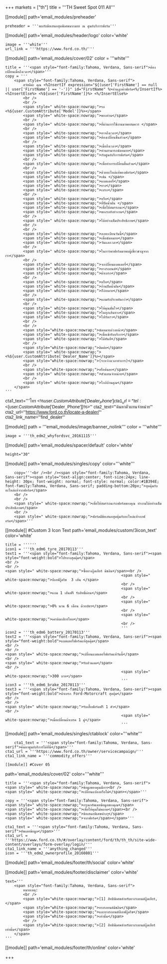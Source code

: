 +++
markets = ["th"]
title = '''TH Sweet Spot 011 All'''

[[module]]
path='email_modules/preheader'

	preheader = '''พบกับข้อเสนอสุดพิเศษมากมาย ณ ศูนย์บริการฟอร์ด'''

[[module]]
path='email_modules/header/logo'
color='white'

	image = '''white'''
	url_link = '''https://www.ford.co.th/'''

[[module]]
path='email_modules/cover/02'
color = '''white'''

	title = '''<span style="font-family:Tahoma, Verdana, Sans-serif">ต้องเปลี่ยนเมื่อถึงเวลา</span>'''
	copy = '''
		<span style="font-family:Tahoma, Verdana, Sans-serif">
			สวัสดีค่ะ คุณ <%InsertIf expression="${(user['FirstName'] == null || user['FirstName'] == '-')}" id="FirstName" %>ท่านลูกค้าฟอร์ด<%/InsertIf%> <%InsertElse%> <%${user['FirstName']}%> <%/InsertElse%>
			<br />
			<br />
			<span style=" white-space:nowrap;">รถ <%${user.CustomAttribute['Model']}%></span>
			<span style=" white-space:nowrap;">ของท่าน</span>
			<br />
			<span style=" white-space:nowrap;">ที่ผ่านการใช้งานมาพอสมควร </span>
			<br />
			<span style=" white-space:nowrap;">อาจถึงเวลา</span>
			<span style=" white-space:nowrap;">ต้องเปลี่ยนชิ้นส่วน</span>
			<br />
			<span style=" white-space:nowrap;">เมื่อถึงเวลา</span>
			<span style=" white-space:nowrap;">ท่านสามารถนัดหมาย</span>
			<span style=" white-space:nowrap;">กับศูนย์บริการฟอร์ด</span>
			<br />
			<span style=" white-space:nowrap;">เพื่อทำการเปลี่ยนชิ้นส่วน</span>
			<br />
			<span style=" white-space:nowrap;">ด้วยอะไหล่แท้ของฟอร์ด</span> 
			<span style=" white-space:nowrap;">เช่น </span>
			<span style=" white-space:nowrap;">แบตเตอรี่</span>
			<span style=" white-space:nowrap;">ยาง</span>
			<span style=" white-space:nowrap;">เบรก</span>
			<br />
			<span style=" white-space:nowrap;">หรือ</span> 
			<span style=" white-space:nowrap;">ที่ปัดน้ำฝน </span>
			<span style=" white-space:nowrap;">เพื่อให้สมรรถนะ</span>
			<span style=" white-space:nowrap;">ของรถยังทำงาน</span>
			<br />
			<span style=" white-space:nowrap;">ได้อย่างเต็มประสิทธิภาพ</span> 
			<br />
			<br /> 
			<span style=" white-space:nowrap;">ลงทะเบียนวันนี้</span>
			<span style=" white-space:nowrap;">เพื่อนัดหมาย</span>
			<span style=" white-space:nowrap;">วันและเวลา</span>
			<br />
			<span style=" white-space:nowrap;">ในการพาฟอร์ดมาพบผู้เชี่ยวชาญจากเรา</span>
			<br />
			<span style=" white-space:nowrap;">จะเปลี่ยนแบตเตอรี่</span>
			<span style=" white-space:nowrap;">ยางรถยนต์</span>
			<span style=" white-space:nowrap;">ผ้าเบรก</span>
			<br />
			<span style=" white-space:nowrap;">หรือ</span>
			<span style=" white-space:nowrap;">ก้านปัดน้ำฝน</span>
			<span style=" white-space:nowrap;">ก็ง่ายดาย</span>
			<br /> 
			<span style=" white-space:nowrap;">แถมยังประหยัดกว่า</span>
			<br />
			<span style=" white-space:nowrap;">ให้คุณมั่นใจ</span>
			<span style=" white-space:nowrap;">ในทุกเส้นทาง</span>
			<span style=" white-space:nowrap;">ไปกับเรา</span>
			<br />
			<br />
			<span style="white-space:nowrap;">นัดหมายล่วงหน้า</span>
			<span style=" white-space:nowrap;">เพื่อเข้ารับบริการ</span>
			<span style=" white-space:nowrap;">ได้ทันที</span>
			<br />
			<span style="white-space:nowrap;">ติดต่อ</span>
			<span style=" white-space:nowrap;"><%${user.CustomAttribute['Dealer_Name']}%></span>
			<span style="white-space:nowrap;">(ระหว่างเวลาทำการ)</span>
			<br />
			<span style="white-space:nowrap;">หรือค้นหา</span>
			<span style=" white-space:nowrap;">ตัวแทนจำหน่าย</span>
			<br />
			<span style=" white-space:nowrap;">ใกล้บ้านคุณ</span>
		</span>
	'''

cta1_text='''<span style="font-family:Tahoma, Verdana, Sans-serif">โทร <%${user.CustomAttribute['Dealer_Phone']}%></span>'''
cta1_url='''tel:<%${user.CustomAttribute['Dealer_Phone']}%>'''
cta2_text='''<span style="font-family:Tahoma, Verdana, Sans-serif">ค้นหาตัวแทนจำหน่าย</span>'''
cta2_url='''https://www.ford.co.th/locate-a-dealer/'''
cta2_link_name='''find_dealer'''
    
[[module]]
path = '''email_modules/image/banner_nolink'''
color = '''white'''

	image = '''th_edm2_whyfordsvc_20161115'''

[[module]]
path='email_modules/spacer/default'
color='white'

	height="30"

[[module]]
path='email_modules/singles/copy'
color='''white'''

		copy='''<br /><br /><span style="font-family:Tahoma, Verdana, Sans-serif"><span style="text-align:center; font-size:24px; line-height: 30px; font-weight: normal; font-style: normal; color:#1B394E; font-family:Tahoma, Verdana, Sans-serif; padding-bottom:20px;">สุดคุ้มกับอะไหล่แท้จากฟอร์ด</span>
        <br />
        <br />
        <span style=" white-space:nowrap;">เพื่อให้สมรรถนะรถฟอร์ดของคุณ ทำงานได้อย่างเต็มประสิทธิภาพ</span>
        <br />
        <span style=" white-space:nowrap;">ฟอร์ดมีข้อเสนอสุดคุ้มกับอะไหล่แท้จากฟอร์ด</span>'''

[[module]] #Custom 3 Icon Text
path='email_modules/custom/3icon_text'
color='white'

	title = ''''''
	icon1 = '''th_edm6_tyre_20170113'''
	text1 = '''<span style="font-family:Tahoma, Verdana, Sans-serif"><span style="font-weight:bold">โปรยางสุดคุ้ม</span>
    <br />
    <br />
    <span style=" white-space:nowrap;">ซื้อยางกู๊ดเยียร์ มิชลิน</span><br />
														<span style=" white-space:nowrap;">บีเอฟกู๊ดริช  3 เส้น </span>
                                                        <br />
														<span style=" white-space:nowrap;">แถม 1 เส้นฟรี รับสิทธิ์ผ่อน</span>
                                                        <br /> 
														<span style=" white-space:nowrap;">0% นาน 6 เดือน ด้วยบัตร</span>
                                                        <br />
														<span style=" white-space:nowrap;">เครดิตกสิกรไทย</span>
                                                        <br />
                                                        '''
	icon2 = '''th_edm6_battery_20170113'''
	text2 = '''<span style="font-family:Tahoma, Verdana, Sans-serif"><span style="font-weight:bold">แบตเตอรี่ฟอร์ดแท้สุดคุ้ม</span>
    <br />
    <br />
    <span style=" white-space:nowrap;">เปลี่ยนแบตเตอรี่ฟอร์ดแท้วันนี้</span>
    <br />
    <span style=" white-space:nowrap;">รับส่วนลด</span>
    <br />
														<span style=" white-space:nowrap;">300 บาท</span>
                                                        '''
	icon3 = '''th_edm6_brake_20170113'''
	text3 = '''<span style="font-family:Tahoma, Verdana, Sans-serif"><span style="font-weight:bold">ผ้าเบรก Ford-Motorcraft สุดคุ้ม</span>
    <br />
    <br />
	<span style=" white-space:nowrap;">รับเสื้อฟอร์ดฟรี 1 ตัว</span>
    <br />
														<span style=" white-space:nowrap;">เมื่อเปลี่ยนผ้าเบรค 1 คู่</span>
                                                        '''
                                                        
[[module]]
path='email_modules/singles/ctablock'
color='''white'''

		cta1_text = '''<span style="font-family:Tahoma, Verdana, Sans-serif">ค้นหาศูนย์บริการได้ที่นี่</span>'''
	cta1_url = '''https://www.ford.co.th/owner/servicecampaign/'''
	cta1_link_name = '''commodity_offers'''

	[[module]] #Cover 05
path='email_modules/cover/02'
color='''white'''

	title = '''<span style="font-family:Tahoma, Verdana, Sans-serif">
	<span style=" white-space:nowrap;">ข้อมูลของคุณมีการ<br />
	<span style=" white-space:nowrap;">เปลี่ยนแปลงหรือไม่</span></span>'''

	copy = '''<span style="font-family:Tahoma, Verdana, Sans-serif">
	<span style=" white-space:nowrap;">กรุณาอัพเดทข้อมูลของคุณ</span>
	<span style=" white-space:nowrap;">เพื่อให้คุณไม่พลาด</span><br />
	<span style=" white-space:nowrap;">ข้อเสนอพิเศษต่างๆ</span>
	<span style=" white-space:nowrap;">จากฟอร์ด</span></span>'''

	cta1_text = '''<span style="font-family:Tahoma, Verdana, Sans-serif">อัพเดทข้อมูล</span>'''
	cta1_url = '''https://www.ford.co.th/#/overlay/content/ford/th/th_th/site-wide-content/overlays/form-overlay/login/'''
	cta1_link_name = '''anything_changed'''
	icon = '''th_edm2_ownerprofile_20160801'''

[[module]]
path='email_modules/footer/th/social'
color='white'

[[module]]
path='email_modules/footer/disclaimer'
color='white'

	text='''
		<span style="font-family:Tahoma, Verdana, Sans-serif">
			หมายเหตุ:
			<br />
			<span style="white-space:nowrap;">[1] สิทธิพิเศษสำหรับยางรถยนต์กู๊ดเยียร์,</span> 
			<span style="white-space:nowrap;">ยางรถยนต์มิชลิน</span> 
			<span style="white-space:nowrap;">และยางรถยนต์บีเอฟกู๊ดริช</span> 
			<span style="white-space:nowrap;">เท่านั้น</span>
			<br />
			<span style="white-space:nowrap;">[2] สิทธิพิเศษสำหรับยางรถยนต์กู๊ดเยียร์เท่านั้น</span>
		</span>
	'''


[[module]]
path='email_modules/footer/th/online'
color='white'

+++
